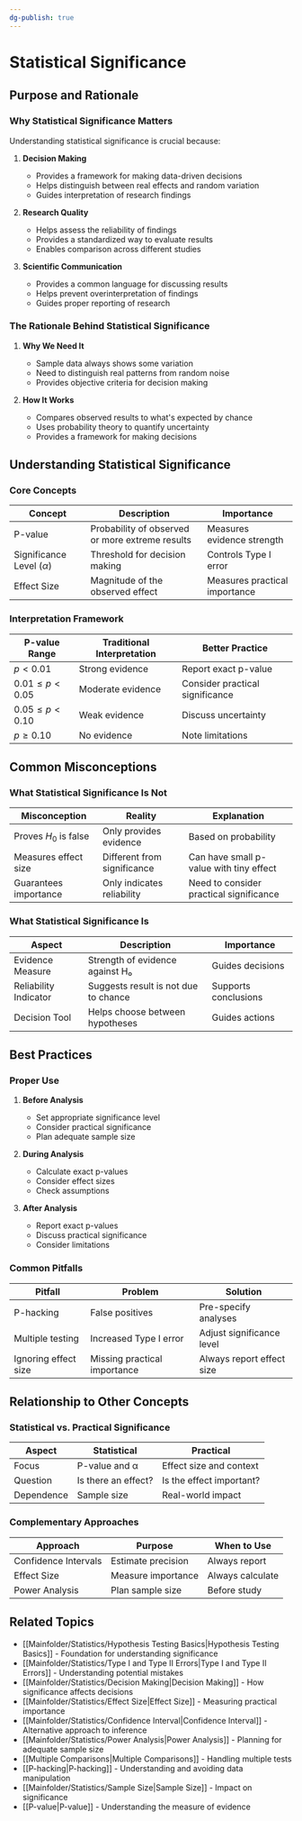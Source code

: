 ```yaml
---
dg-publish: true
---
```


# Statistical Significance

## Purpose and Rationale

### Why Statistical Significance Matters
Understanding statistical significance is crucial because:

1. **Decision Making**
   * Provides a framework for making data-driven decisions
   * Helps distinguish between real effects and random variation
   * Guides interpretation of research findings

2. **Research Quality**
   * Helps assess the reliability of findings
   * Provides a standardized way to evaluate results
   * Enables comparison across different studies

3. **Scientific Communication**
   * Provides a common language for discussing results
   * Helps prevent overinterpretation of findings
   * Guides proper reporting of research

### The Rationale Behind Statistical Significance

1. **Why We Need It**
   * Sample data always shows some variation
   * Need to distinguish real patterns from random noise
   * Provides objective criteria for decision making

2. **How It Works**
   * Compares observed results to what's expected by chance
   * Uses probability theory to quantify uncertainty
   * Provides a framework for making decisions

## Understanding Statistical Significance

### Core Concepts

| Concept | Description | Importance |
|---------|-------------|------------|
| P-value | Probability of observed or more extreme results | Measures evidence strength |
| Significance Level ($\alpha$) | Threshold for decision making | Controls Type I error |
| Effect Size | Magnitude of the observed effect | Measures practical importance |

### Interpretation Framework

| P-value Range | Traditional Interpretation | Better Practice |
|---------------|---------------------------|----------------|
| $p < 0.01$ | Strong evidence | Report exact p-value |
| $0.01 \leq p < 0.05$ | Moderate evidence | Consider practical significance |
| $0.05 \leq p < 0.10$ | Weak evidence | Discuss uncertainty |
| $p \geq 0.10$ | No evidence | Note limitations |

## Common Misconceptions

### What Statistical Significance Is Not

| Misconception | Reality | Explanation |
|---------------|---------|-------------|
| Proves $H_0$ is false | Only provides evidence | Based on probability |
| Measures effect size | Different from significance | Can have small p-value with tiny effect |
| Guarantees importance | Only indicates reliability | Need to consider practical significance |

### What Statistical Significance Is

| Aspect | Description | Importance |
|--------|-------------|------------|
| Evidence Measure | Strength of evidence against H₀ | Guides decisions |
| Reliability Indicator | Suggests result is not due to chance | Supports conclusions |
| Decision Tool | Helps choose between hypotheses | Guides actions |

## Best Practices

### Proper Use

1. **Before Analysis**
   * Set appropriate significance level
   * Consider practical significance
   * Plan adequate sample size

2. **During Analysis**
   * Calculate exact p-values
   * Consider effect sizes
   * Check assumptions

3. **After Analysis**
   * Report exact p-values
   * Discuss practical significance
   * Consider limitations

### Common Pitfalls

| Pitfall | Problem | Solution |
|---------|---------|----------|
| P-hacking | False positives | Pre-specify analyses |
| Multiple testing | Increased Type I error | Adjust significance level |
| Ignoring effect size | Missing practical importance | Always report effect size |

## Relationship to Other Concepts

### Statistical vs. Practical Significance

| Aspect | Statistical | Practical |
|--------|-------------|-----------|
| Focus | P-value and α | Effect size and context |
| Question | Is there an effect? | Is the effect important? |
| Dependence | Sample size | Real-world impact |

### Complementary Approaches

| Approach | Purpose | When to Use |
|----------|---------|------------|
| Confidence Intervals | Estimate precision | Always report |
| Effect Size | Measure importance | Always calculate |
| Power Analysis | Plan sample size | Before study |

## Related Topics
* [[Mainfolder/Statistics/Hypothesis Testing Basics\|Hypothesis Testing Basics]] - Foundation for understanding significance
* [[Mainfolder/Statistics/Type I and Type II Errors\|Type I and Type II Errors]] - Understanding potential mistakes
* [[Mainfolder/Statistics/Decision Making\|Decision Making]] - How significance affects decisions
* [[Mainfolder/Statistics/Effect Size\|Effect Size]] - Measuring practical importance
* [[Mainfolder/Statistics/Confidence Interval\|Confidence Interval]] - Alternative approach to inference
* [[Mainfolder/Statistics/Power Analysis\|Power Analysis]] - Planning for adequate sample size
* [[Multiple Comparisons\|Multiple Comparisons]] - Handling multiple tests
* [[P-hacking\|P-hacking]] - Understanding and avoiding data manipulation
* [[Mainfolder/Statistics/Sample Size\|Sample Size]] - Impact on significance
* [[P-value\|P-value]] - Understanding the measure of evidence
